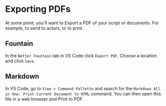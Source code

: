 # Exporting PDFs

At some point, you'll want to Export a PDF of your script or documents. For example, to send to actors, or to print.

## Fountain

In the `Better Fountain` tab in VS Code click `Export PDF`. Choose a location and click `Save`.

## Markdown

In VS Code, go to `View > Command Pallette` and search for the `Markdown All in One: Print Current Document to HTML` command. You can then open this file in a web browser and Print to PDF.